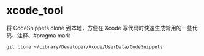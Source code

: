 xcode_tool
==========

将 CodeSnippets clone 到本地，方便在 Xcode 写代码时快速生成常用的一些代码、注释、#pragma mark
```
git clone ~/Library/Developer/Xcode/UserData/CodeSnippets
```



